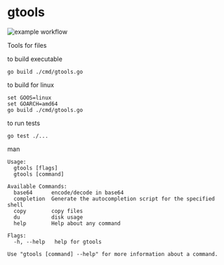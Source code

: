 # gtools

![example workflow](https://github.com/abarhub/gtools/actions/workflows/tests.yml/badge.svg)


Tools for files

to build executable
```shell
go build ./cmd/gtools.go
```

to build for linux
```shell
set GOOS=linux
set GOARCH=amd64
go build ./cmd/gtools.go
```

to run tests
```shell
go test ./...
```

man
```
Usage:
  gtools [flags]
  gtools [command]

Available Commands:
  base64      encode/decode in base64
  completion  Generate the autocompletion script for the specified shell
  copy        copy files
  du          disk usage
  help        Help about any command

Flags:
  -h, --help   help for gtools

Use "gtools [command] --help" for more information about a command.
```
